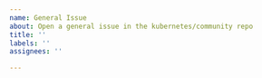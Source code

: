 ```yaml
---
name: General Issue
about: Open a general issue in the kubernetes/community repo
title: ''
labels: ''
assignees: ''

---
```

